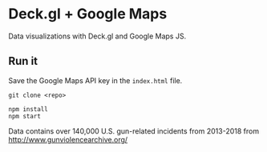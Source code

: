 # Deck.gl + Google Maps

Data visualizations with Deck.gl and Google Maps JS. 

## Run it

Save the Google Maps API key in the `index.html` file. 

```
git clone <repo> 

npm install
npm start
```


Data contains over 140,000 U.S. gun-related incidents from 2013-2018 from http://www.gunviolencearchive.org/